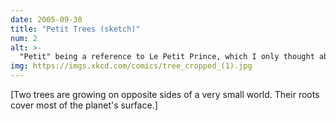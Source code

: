 ```yaml
---
date: 2005-09-30
title: "Petit Trees (sketch)"
num: 2
alt: >-
  "Petit" being a reference to Le Petit Prince, which I only thought about halfway through the sketch
img: https://imgs.xkcd.com/comics/tree_cropped_(1).jpg
---
```

[Two trees are growing on opposite sides of a very small world. Their roots cover most of the planet's surface.]